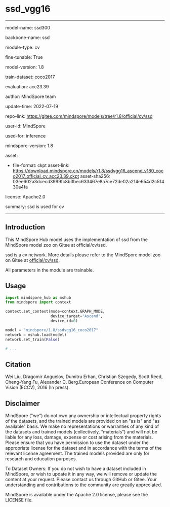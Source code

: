 # ssd_vgg16

---

model-name: ssd300

backbone-name: ssd

module-type: cv

fine-tunable: True

model-version: 1.8

train-dataset: coco2017

evaluation: acc23.39

author: MindSpore team

update-time: 2022-07-19

repo-link: <https://gitee.com/mindspore/models/tree/r1.8/official/cv/ssd>

user-id: MindSpore

used-for: inference

mindspore-version: 1.8

asset:

-
    file-format: ckpt
    asset-link: <https://download.mindspore.cn/models/r1.8/ssdvgg16_ascend_v180_coco2017_official_cv_acc23.39.ckpt>
    asset-sha256: 03ee602a3dcecd3999fc8b3bec633467e8a7ce72de02a214e654d2c51430a4fa

license: Apache2.0

summary: ssd is used for cv

---

## Introduction

This MindSpore Hub model uses the implementation of ssd from the MindSpore model zoo on Gitee at official/cv/ssd.

ssd is a cv network. More details please refer to the MindSpore model zoo on Gitee at [official/cv/ssd](https://gitee.com/mindspore/models/blob/r1.8/official/cv/ssd/README.md).

All parameters in the module are trainable.

## Usage

```python
import mindspore_hub as mshub
from mindspore import context

context.set_context(mode=context.GRAPH_MODE,
                    device_target="Ascend",
                    device_id=0)

model = "mindspore/1.8/ssdvgg16_coco2017"
network = mshub.load(model)
network.set_train(False)

# ...
```

## Citation

Wei Liu, Dragomir Anguelov, Dumitru Erhan, Christian Szegedy, Scott Reed, Cheng-Yang Fu, Alexander C. Berg.European Conference on Computer Vision (ECCV), 2016 (In press).

## Disclaimer

MindSpore ("we") do not own any ownership or intellectual property rights of the datasets, and the trained models are provided on an "as is" and "as available" basis. We make no representations or warranties of any kind of the datasets and trained models (collectively, “materials”) and will not be liable for any loss, damage, expense or cost arising from the materials. Please ensure that you have permission to use the dataset under the appropriate license for the dataset and in accordance with the terms of the relevant license agreement. The trained models provided are only for research and education purposes.

To Dataset Owners: If you do not wish to have a dataset included in MindSpore, or wish to update it in any way, we will remove or update the content at your request. Please contact us through GitHub or Gitee. Your understanding and contributions to the community are greatly appreciated.

MindSpore is available under the Apache 2.0 license, please see the LICENSE file.
